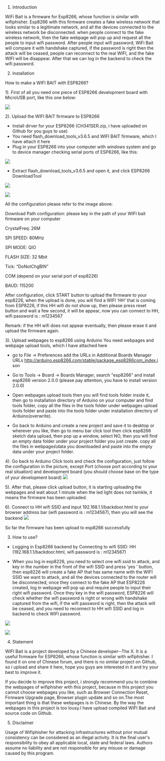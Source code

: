 

1. Introduction

WiFi Bait is a firmware for Esp8266, whose function is similar with wifiphisher. Esp8266 with this firmware creates a fake wireless network that looks similar to a legitimate network, and all the devices connected to the wireless network be disconnected. when people connect to the fake wireless network, then the fake webpage will pop up and request all the people to input wifi password. After people input wifi password, WiFi Bait will compare it with handshake captured, if the password is right then the attack will be ceased, people can reconnect to the real WIFI, and the fake WIFI will be disappear. After that we can log in the backend to check the wifi password.



2. Installation

How to make a WIFI BAIT with ESP8266?

1). First of all you need one piece of ESP8266 development board with
MicroUSB port, like this one below:

![](http://image.3001.net/images/20170926/15063564774943.jpg!small)

2). Upload the WIFI BAIT firmware to ESP8266
* Install dirver for your ESP8266 (CH341SER.zip, i have uploaded on Github for you guys to use)
* You need flash_download_tools_v3.6.5 and WIFI BAIT firmware,
which I have attach it here
* Plug in your ESP8266 into your computer with windows system
and go to device manager checking serial ports of ESP8266, like
this:

![](http://image.3001.net/images/20170926/15063566049135.png)

* Extract flash_download_tools_v3.6.5 and open it, and click
ESP8266 DownloadTool

![](http://image.3001.net/images/20170926/15063566169652.png!small)

![](http://image.3001.net/images/20170926/15063567062317.png!small)

All the configuration please refer to the image above:

Download Path configuration: please key in the path of your WIFI bait
firmware on your computer

CrystalFreq: 26M

SPI SPEED: 80MHz

SPI MODE: QIO

FLASH SIZE: 32 Mbit

Tick: “DoNotChgBIN”

COM (depend on your serial port of esp8226)

BAUD: 115200

After configuration, click START button to upload the firmware to your
esp8226, when the upload is done, you will find a WIFI ‘HH’ that is
coming from ESP8226, if this HH wifi do not show up, then please press
reset button and wait a few second, it will be appear, now you can
connect to HH, wifi password is : m1234567

Remark: if the HH wifi does not appear eventually, then please erase it
and upload the firmware again.



3). Upload webpages to esp8266 using Arduino
You need webpages and webpage upload tools, which I have
attached here

* go to File -> Preferences add the URLs in Additional Boards
Manager URLs
http://arduino.esp8266.com/stable/package_esp8266com_index.j
son

* Go to Tools -> Board -> Boards Manager, search "esp8266" and
install esp8266 version 2.0.0 (please pay attention, you have to 
install version 2.0.0)

* Open webpages upload tools then you will find tools folder inside
it, then go to installation directory of Arduino on your computer
and find tools folder, copy all the files in the tools folder under
webpages upload tools folder and paste into the tools folder
under installation directory of Arduino(overwrite).

* Go back to Arduino and create a new project and save it to
desktop or wherever you like, then go to menu bar click tool then
click esp8266 sketch data upload, then pop up a window, select
NO, then you will find an empty data folder under your project
folder you just create. copy all the files in webpages\data you
downloaded and paste into the empty data under your project
folder.

4). Go back to Arduino
Click tools and check the configuration, just follow the configuration
in the picture, except Port (choose port according to your real
situation) and development board (you should choose base on the
type of your development board)
![](http://image.3001.net/images/20170926/15063571576506.png!small)

5). After that, please click upload button, it is starting uploading the
webpages and wait about 1 minute when the led light does not
twinkle, it means the firmware has been uploaded.

6). Connect to HH wifi SSID and input 192.168.1.1/backdoor.html to your
browser address bar (wifi password is : m1234567), then you will see the backend
![](http://image.3001.net/images/20170926/15063572156097.png!small)

So far the firmware has been upload to esp8266 successfully


3. How to use?

* Logging in Esp8266 backend by Connecting to wifi SSID: HH 
(192.168.1.1/backdoor.html, wifi password is : m1234567)

* When you log in esp8226, you need to select one wifi ssid to attack,
and key in the number in the front of the wifi SSID and press ‘yes ’
button, then esp8226 will create a fake AP that has same name with
the WIFI SSID we want to attack, and all the devices connected to the
router will be disconnected, once they connect to the fake AP that
ESP8226 created, log in webpage will pop up and require people to
input their right wifi password. Once they key in the wifi password,
ESP8226 will check whether the wifi password is right or wrong with
handshake captured from the wifi, if the wifi password is right, then
the attack will be ceased, and you need to reconnect to HH wifi SSID
and log in backend to check WIFI password.  

![](http://image.3001.net/images/20170926/15063572156097.png!small)

![](http://image.3001.net/images/20170926/15063573181364.png!small)



4. Statement

WIFI Bait is a project developed by a Chinese developer--The X. It is a useful firmware for ESP8266, whose function is similar with wifiphisher. I found it on one of Chinese forum, and there is no similar project on Github, so i upload and share it here, hope you guys are interested in it and try your best to improve it.

If you decide to improve this project, i strongly recommend you to combine the webpages of wifiphisher with this project, because in this project you cannot choose webpages you like, such as Browser Connection Reset, Firmware Upgrade page, Browser plugin update and so on.The most important thing is that these webpages is in Chinese. By the way the webpages in this project is too lousy.I have upload compiled WIFI Bait and source code on Github.


5. Disclaimer

Usage of Wifiphisher for attacking infrastructures without prior mutual consistency can be considered as an illegal activity. It is the final user's responsibility to obey all applicable local, state and federal laws. Authors assume no liability and are not responsible for any misuse or damage caused by this program.
